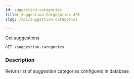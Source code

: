 ```yaml
---
id: suggestion-categories
title: Suggestion Catgegories API
slug: /api/suggestion-categories

---
```


Get suggestions

```bash
GET /suggestion-categories
```

### Description

Return list of suggestion categories configured in database

